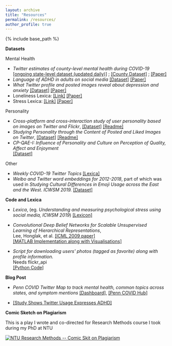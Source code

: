 ```yaml
---
layout: archive
title: "Resources"
permalink: /resources/
author_profile: true
---
```


{% include base_path %}

**Datasets**

Mental Health
+ *Twitter estimates of county-level mental health during COVID-19* [[ongoing state-level dataset (updated daily)]](https://raw.githubusercontent.com/chandrasg/chandrasg.github.io/master/files/twitter_covid_state_mentalhealth ) ; [[County Dataset]](https://github.com/chandrasg/covid19_mentalhealth_cnty) ; [[Paper]](https://link.springer.com/article/10.1007/s11606-020-05988-8)
+ *Language of ADHD in adults on social media* [[Dataset]](https://raw.githubusercontent.com/chandrasg/chandrasg.github.io/master/files/twitter_adhd ) [[Paper]](https://wwbp.org/papers/Language_of_ADHD_in_Adults_on_Social_Media.pdf)
+ *What Twitter profile and posted images reveal about depression and anxiety* [[Dataset]](https://raw.githubusercontent.com/chandrasg/chandrasg.github.io/master/files/twitter_depression_images) [[Paper]](http://wwbp.org/papers/guntuku2019twitter.pdf)
+ Loneliness Lexica: [[Link]](https://github.com/chandrasg/lexica/blob/master/lonely_lex.csv) [[Paper]](http://wwbp.org/papers/guntuku2019studying-loneliness.pdf) 
+ Stress Lexica: [[Link]](https://github.com/chandrasg/lexica/blob/master/stress_1grams_fbtw.csv) [[Paper]](http://jeichstaedt.com/s/2019UnderstandingStress.pdf)

Personality
+ *Cross-platform and cross-interaction study of user personality based on images on Twitter and Flickr*, [[Dataset]](https://drive.google.com/file/d/1rXweI5Jy5FyaRqji2Tp-RfNWTev8vajH/view?usp=sharing) [[Readme]](https://raw.githubusercontent.com/chandrasg/chandrasg.github.io/master/files/zahra_plos_ReadMe.txt)
+ *Studying Personality through the Content of Posted and Liked Images on Twitter*, [[Dataset]](https://raw.githubusercontent.com/chandrasg/chandrasg.github.io/master/files/acm_websci_data.csv.zip) [[Readme]](https://raw.githubusercontent.com/chandrasg/chandrasg.github.io/master/files/acm_websci_readme.txt)
+ *CP-QAE-I: Influence of Personality and Culture on Perception of Quality, Affect and Enjoyment*    
   [[Dataset]](https://www.researchgate.net/publication/281642894_CP-QAE-I_Influence_of_Personality_and_Culture_on_Perception_of_Quality_Affect_and_Enjoyment)

Other
+ *Weekly COVID-19 Twitter Topics* [[Lexica]](https://github.com/wwbp/weekly_covid_lda_topics)
+ *Weibo and Twitter word embeddings for 2012-2018*, part of which was used in *Studying Cultural Differences in Emoji Usage across the East and the West. ICWSM 2019.* [[Dataset]](https://forms.gle/q3gn9DzNM5CUzePq9)


**Code and Lexica**

+ *Lexica*, (eg. *Understanding and measuring psychological stress using social media, ICWSM 2019*) [[Lexicon]](https://github.com/chandrasg/lexica)

+ *Convolutional Deep Belief Networks for Scalable Unsupervised Learning of Hierarchical Representations*,   
   Lee, Honglak, et al. [[ICML 2009 paper]](http://dl.acm.org/citation.cfm?id=1553453)    
   [[MATLAB Implementation along with Visualisations]](https://github.com/sharathchandra92/CDBN)   

+ *Script for downloading users\' photos (tagged as favorite) along with profile information.*    
   Needs flickr_api   
   [[Python Code]](https://github.com/sharathchandra92/flickrapi_downloadfavorites) 

**Blog Post**

+ *Penn COVID Twitter Map to track mental health, common topics across states, and symptom mentions* [[Dashboard]](https://www.arcgis.com/apps/opsdashboard/index.html#/abb41818160d4cec91f604520a088349), [[Penn COVID Hub]](http://penncovid19hub.com/)

+ [[Study Shows Twitter Usage Expresses ADHD]](https://openforest.net/twitter-usage-expresses-adhd/)

**Comic Sketch on Plagiarism**

This is a play I wrote and co-directed for Research Methods course I took during my PhD at NTU 

[![NTU Research Methods -- Comic Skit on Plagiarism](https://img.youtube.com/vi/r8zYpgCMoTA/0.jpg)](https://www.youtube.com/watch?v=r8zYpgCMoTA)
